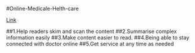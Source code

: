 #Online-Medicale-Helth-care

[Link](https://health-care-1d966.web.app)

##1.Help readers skim and scan the content
##2.Summarise complex information easily
##3.Make content easier to read.
##4.Being able to stay connected with doctor online
##5.Get service at any time as needed
